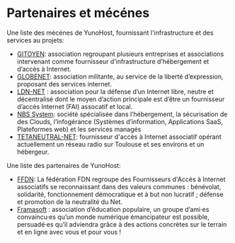# Partenaires et mécénes

Une liste des mécénes de YunoHost, fournissant l'infrastructure et des services au projets:
- [GITOYEN](https://gitoyen.net): association regroupant plusieurs entreprises et associations intervenant comme fournisseur d’infrastructure d’hébergement et d’accès à Internet. 
- [GLOBENET](http://www.globenet.org): association militante, au service de la liberté d’expression, proposant des services internet.
- [LDN-NET](https://ldn-fai.net/) : association pour la défense d’un Internet libre, neutre et décentralisé dont le moyen d’action principale est d’être un fournisseur d’accès Internet (FAI) assocatif et local.
- [NBS System](https://www.nbs-system.com/): société spécialisée dans l’hébergement, la sécurisation de des Clouds, l’infogérance (Systèmes d’information, Applications SaaS, Plateformes web) et les services managés
- [TETANEUTRAL-NET](https://tetaneutral.net/): fournisseur d'accès à Internet associatif opérant actuellement un réseau radio sur Toulouse et ses environs et un hébergeur.

Une liste des partenaires de YunoHost:
- [FFDN](https://www.ffdn.org/): La fédération FDN regroupe des Fournisseurs d'Accès à Internet associatifs se reconnaissant dans des valeurs communes : bénévolat, solidarité, fonctionnement démocratique et à but non lucratif ; défense et promotion de la neutralité du Net.
- [Framasoft](https://framasoft.org/) : association d’éducation populaire, un groupe d’ami·es convaincu·es qu’un monde numérique émancipateur est possible, persuadé·es qu’il adviendra grâce à des actions concrètes sur le terrain et en ligne avec vous et pour vous !
